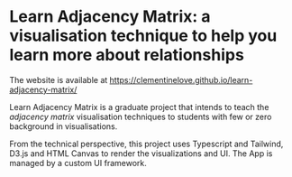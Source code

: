 # Learn Adjacency Matrix: a visualisation technique to help you learn more about relationships

The website is available at https://clementinelove.github.io/learn-adjacency-matrix/

Learn Adjacency Matrix is a graduate project that intends to teach the _adjacency matrix_ visualisation techniques to students with few or zero background in visualisations.

From the technical perspective, this project uses Typescript and Tailwind, D3.js and HTML Canvas to render the visualizations and UI. The App is managed by a custom UI framework.
